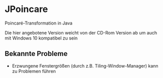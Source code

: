 # JPoincare

Poincaré-Transformation in Java

Die hier angebotene Version weicht von der CD-Rom Version ab um auch mit Windows 10 kompatibel zu sein

## Bekannte Probleme
- Erzwungene Fenstergrößen (durch z.B. Tiling-Window-Manager) kann zu Problemen führen
